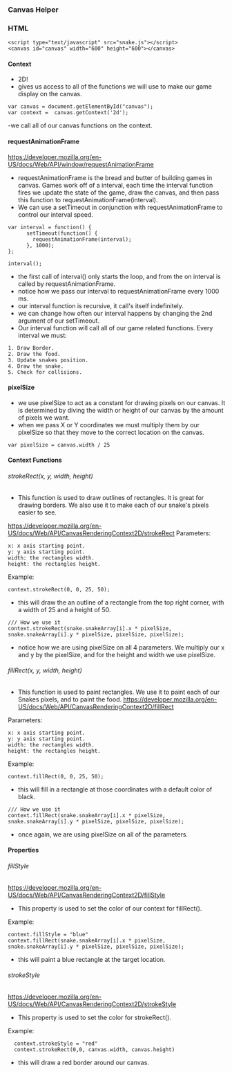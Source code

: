 ### Canvas Helper


### HTML
```
<script type="text/javascript" src="snake.js"></script>
<canvas id="canvas" width="600" height="600"></canvas>
```

#### Context
- 2D!
- gives us access to all of the functions we will use to make our game display on the canvas.
```
var canvas = document.getElementById("canvas");
var context =  canvas.getContext('2d');

```
-we call all of our canvas functions on the context.


#### requestAnimationFrame
https://developer.mozilla.org/en-US/docs/Web/API/window/requestAnimationFrame

- requestAnimationFrame is the bread and butter of building games in canvas. Games work off of a interval, each time the interval function fires we update the state of the game, draw the canvas,  and then pass this function to requestAnimationFrame(interval).
- We can use a setTimeout in conjunction with requestAnimationFrame to control our interval speed.

```
var interval = function() {
      setTimeout(function() {
        requestAnimationFrame(interval);
      }, 1000);
};

interval();

```
- the first call of interval() only starts the loop, and from the on interval is called by requestAnimationFrame.
- notice how we pass our interval to requestAnimationFrame every 1000 ms.
- our interval function is recursive, it call's itself indefinitely.
- we can change how often our interval happens by changing the 2nd argument of our setTimeout.
- Our interval function will call all of our game related functions. Every interval we must:

 ```
 1. Draw Border.
 2. Draw the food.
 3. Update snakes position.
 4. Draw the snake.
 5. Check for collisions.
 ```

#### pixelSize
- we use pixelSize to act as a constant for drawing pixels on our canvas. It is determined by diving the width or height of our canvas by the amount of pixels we want.
- when we pass X or Y coordinates we must multiply them by our pixelSize so that they move to the correct location on the canvas.

```
var pixelSize = canvas.width / 25

```

#### Context Functions

###### strokeRect(x, y, width, height)
- This function is used to draw outlines of rectangles. It is great for drawing borders. We also use it to make each of our snake's pixels easier to see.

https://developer.mozilla.org/en-US/docs/Web/API/CanvasRenderingContext2D/strokeRect
Parameters:
```
x: x axis starting point.
y: y axis starting point.
width: the rectangles width.
height: the rectangles height.

```
Example:
```
context.strokeRect(0, 0, 25, 50);

```
- this will draw the an outline of a rectangle from the top right corner, with a width of 25 and a height of 50.

```
/// How we use it
context.strokeRect(snake.snakeArray[i].x * pixelSize, snake.snakeArray[i].y * pixelSize, pixelSize, pixelSize);
```
- notice how we are using pixelSize on all 4 parameters. We multiply our x and y by the pixelSize, and for the height and width we use pixelSize.



###### fillRect(x, y, width, height)
- This function is used to paint rectangles. We use it to paint each of our Snakes pixels, and to paint the food.
https://developer.mozilla.org/en-US/docs/Web/API/CanvasRenderingContext2D/fillRect

Parameters:
```
x: x axis starting point.
y: y axis starting point.
width: the rectangles width.
height: the rectangles height.
```
Example:
```
context.fillRect(0, 0, 25, 50);

```
- this will fill in a rectangle at those coordinates with a default color of black.

```
/// How we use it
context.fillRect(snake.snakeArray[i].x * pixelSize, snake.snakeArray[i].y * pixelSize, pixelSize, pixelSize);
```
- once again, we are using pixelSize on all of the parameters.

#### Properties

###### fillStyle
https://developer.mozilla.org/en-US/docs/Web/API/CanvasRenderingContext2D/fillStyle
- This property is used to set the color of our context for fillRect().

Example:
```
context.fillStyle = "blue"
context.fillRect(snake.snakeArray[i].x * pixelSize, snake.snakeArray[i].y * pixelSize, pixelSize, pixelSize);
```
- this will paint a blue rectangle at the target location.

###### strokeStyle
  https://developer.mozilla.org/en-US/docs/Web/API/CanvasRenderingContext2D/strokeStyle
  - This property is used to set the color for strokeRect().

  Example:
```
  context.strokeStyle = "red"
  context.strokeRect(0,0, canvas.width, canvas.height)
```
- this will draw a red border around our canvas.
